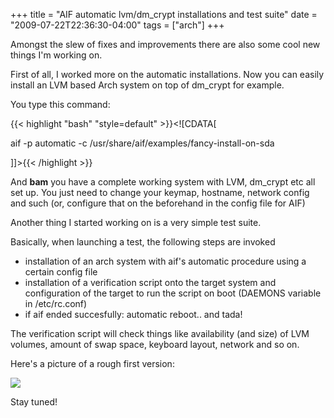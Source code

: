 +++
title = "AIF automatic lvm/dm_crypt installations and test suite"
date = "2009-07-22T22:36:30-04:00"
tags = ["arch"]
+++
<p>Amongst the slew of fixes and improvements there are also some cool new things I'm working on.<br />

First of all, I worked more on the automatic installations.  Now you can easily install an LVM based Arch system on top of dm_crypt for example.<br />

You type this command:</p>

{{< highlight "bash" "style=default" >}}<![CDATA[

aif -p automatic -c /usr/share/aif/examples/fancy-install-on-sda

]]>{{< /highlight >}}<p>And <strong>bam</strong> you have a complete working system with LVM, dm_crypt etc all set up.  You just need to change your keymap, hostname, network config and such (or, configure that on the beforehand in the config file for AIF)</p>

<p>Another thing I started working on is a very simple test suite.<br />

Basically, when launching a test, the following steps are invoked</p>

<ul>

<li>installation of an arch system with aif's automatic procedure using a certain config file</li>

<li>installation of a verification script onto the target system and configuration of the target to run the script on boot (DAEMONS variable in /etc/rc.conf)</li>

<li> if aif ended succesfully: automatic reboot.. and tada!</li>

</ul>

<p>The verification script will check things like availability (and size) of LVM volumes, amount of swap space, keyboard layout, network and so on.<br />

Here's a picture of a rough first version:</p>

<p><img src="/files/aif-test-suite-wip.png" /></p>

<p>Stay tuned!</p>
